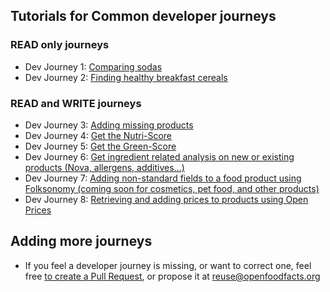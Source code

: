 ## Tutorials for Common developer journeys

### READ only journeys

- Dev Journey 1: [Comparing sodas](./tutorials/comparing-sodas.md)
- Dev Journey 2: [Finding healthy breakfast cereals](./tutorials/finding-healthy-cereals.md)

### READ and WRITE journeys

- Dev Journey 3: [Adding missing products](./tutorials/adding-missing-products.md)
- Dev Journey 4: [Get the Nutri-Score](./tutorials/get-the-nutri-score.md)
- Dev Journey 5: [Get the Green-Score](./tutorials/get-the-green-score.md)
- Dev Journey 6: [Get ingredient related analysis on new or existing products (Nova, allergens, additives…)](./tutorials/get-ingredient-related-analysis.md)
- Dev Journey 7: [Adding non-standard fields to a food product using Folksonomy (coming soon for cosmetics, pet food, and other products)](./tutorials/folksonomy-engine.md)
- Dev Journey 8: [Retrieving and adding prices to products using Open Prices](./tutorials/product-prices.md)

## Adding more journeys

* If you feel a developer journey is missing, or want to correct one,
  feel free <a href="https://github.com/openfoodfacts/openfoodfacts-server/tree/main/docs/api/tutorials">to create a Pull Request</a>, or propose it at reuse@openfoodfacts.org
